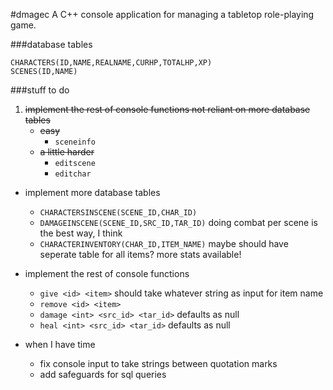 #dmagec
A C++ console application for managing a tabletop role-playing game.

###database tables

    CHARACTERS(ID,NAME,REALNAME,CURHP,TOTALHP,XP)
    SCENES(ID,NAME)

###stuff to do
1. ~~implement the rest of console functions not reliant on more database tables~~
    * ~~easy~~
        * `sceneinfo`
    * ~~a little harder~~
        * `editscene`
        * `editchar`

* implement more database tables
    * `CHARACTERSINSCENE(SCENE_ID,CHAR_ID)`
    * `DAMAGEINSCENE(SCENE_ID,SRC_ID,TAR_ID)` doing combat per scene is the best way, I think
    * `CHARACTERINVENTORY(CHAR_ID,ITEM_NAME)` maybe should have seperate table for all items? more stats available!

* implement the rest of console functions
    * `give <id> <item>` should take whatever string as input for item name
    * `remove <id> <item>`
    * `damage <int> <src_id> <tar_id>`  defaults as null
    * `heal <int> <src_id> <tar_id>`  defaults as null

* when I have time
    * fix console input to take strings between quotation marks
    * add safeguards for sql queries